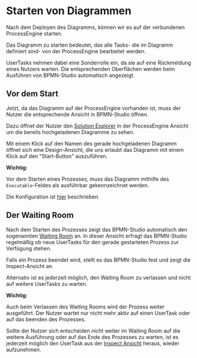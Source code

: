 # Starten von Diagrammen

Nach dem Deployen des Diagramms, können wir es auf der verbundenen
ProcessEngine starten.

Das Diagramm zu starten bedeutet, das alle Tasks- die im Diagramm definiert
sind- von der ProcessEngine bearbeitet werden.

UserTasks nehmen dabei eine Sonderrolle ein, da sie auf eine Rückmeldung eines
Nutzers warten. Die entsprechenden Oberflächen werden beim Ausführen von
BPMN-Studio automatisch angezeigt.

## Vor dem Start

Jetzt, da das Diagramm auf der ProcessEngine vorhanden ist, muss der Nutzer die
entsprechende Ansicht in BPMN-Studio öffnen.

Dazu öffnet der Nutzer den
[Solution Explorer](../../components/solution-explorer/solution-explorer.md)
in der ProcessEngine Ansicht um die bereits hochgeladenen Diagramme zu sehen.

Mit einem Klick auf den Namen des gerade hochgeladenen Diagramm öffnet sich
eine Design-Ansicht, die uns erlaubt das Diagramm mit einem Klick auf den
"Start-Button" auszuführen.

**Wichtig:**

Vor dem Starten eines Prozesses, muss das Diagramm mithilfe des
`Executable`-Feldes als ausführbar gekennzeichnet werden.

Die Konfiguration ist [hier](../basic-editing/basic-editing.md#process) beschrieben.

## Der Waiting Room

Nach dem Starten des Prozesses zeigt das BPMN-Studio automatisch den sogenannten
[Waiting Room](../../components/waiting-room/waiting-room.md)
an. In dieser Ansicht erfragt das BPMN-Studio regelmäßig ob neue UserTasks für
den gerade gestarteten Prozess zur Verfügung stehen.

Falls ein Prozess beendet wird, stellt es das BPMN-Studio fest und zeigt
die Inspect-Ansicht an.

Alternativ ist es jederzeit möglich, den Waiting Room zu verlassen und nicht
auf weitere UserTasks zu warten.

**Wichtig:**

Auch beim Verlassen des Waiting Rooms wird der Prozess weiter ausgeführt. Der
Nutzer wartet nur nicht mehr aktiv auf einen UserTask oder auf das beenden des
Prozesses.

Sollte der Nutzer sich entscheiden nicht weiter im Waiting Room auf die
weitere Ausführung oder auf das Ende des Prozesses zu warten, ist es jederzeit
möglich den UserTask aus der
[Inspect Ansicht](../../components/dashboard/dashboard.md)
heraus, wieder aufzunehmen.
